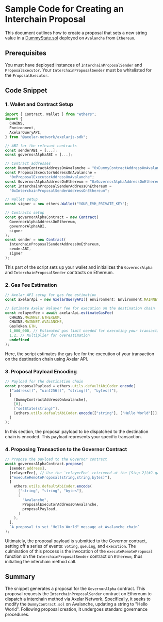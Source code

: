 # Sample Code for Creating an Interchain Proposal

This document outlines how to create a proposal that sets a new string value in a [DummyState.sol](contracts/test/DummyState.sol) deployed on `Avalanche` from `Ethereum`.

## Prerequisites

You must have deployed instances of `InterchainProposalSender` and `ProposalExecutor`. Your `InterchainProposalSender` must be whitelisted for the `ProposalExecutor`.

## Code Snippet

### 1. Wallet and Contract Setup

```ts
import { Contract, Wallet } from "ethers";
import {
  CHAINS,
  Environment,
  AxelarQueryAPI,
} from "@axelar-network/axelarjs-sdk";

// ABI for the relevant contracts
const senderABI = [...];
const governorAlphaABI = [...];

// Contract addresses
const DummyContractAddressOnAvalanche = "0xDummyContractAddressOnAvalanche";
const ProposalExecutorAddressOnAvalanche =
  "0xProposalExecutorAddressOnAvalanche";
const GovernorAlphaAddressOnEthereum = "0xGovernorAlphaAddressOnEthereum";
const InterchainProposalSenderAddressOnEthereum =
  "0xInterchainProposalSenderAddressOnEthereum";

// Wallet setup
const signer = new ethers.Wallet("YOUR_EVM_PRIVATE_KEY");

// Contracts setup
const governorAlphaContract = new Contract(
  GovernorAlphaAddressOnEthereum,
  governorAlphaABI,
  signer
);
const sender = new Contract(
  InterchainProposalSenderAddressOnEthereum,
  senderABI,
  signer
);
```

This part of the script sets up your wallet and initializes the `GovernorAlpha` and `InterchainProposalSender` contracts on Ethereum.

### 2. Gas Fee Estimation

```ts
// Axelar API setup for gas fee estimation
const axelarApi = new AxelarQueryAPI({ environment: Environment.MAINNET });

// Estimate Axelar Relayer fee for execution on the destination chain
const relayerFee = await axelarApi.estimateGasFee(
  CHAINS.MAINNET.ETHEREUM,
  CHAINS.MAINNET.AVALANCHE,
  GasToken.ETH,
  1_000_000, // Estimated gas limit needed for executing your transaction on the destination chain
  1.2, // Multiplier for overestimation
  undefined
);
```

Here, the script estimates the gas fee for the execution of your transaction on the destination chain using Axelar API.

### 3. Proposal Payload Encoding

```ts
// Payload for the destination chain
const proposalPayload = ethers.utils.defaultAbiCoder.encode(
  ["address[]", "uint256[]", "string[]", "bytes[]"],
  [
    [DummyContractAddressOnAvalanche],
    [0],
    ["setState(string)"],
    [ethers.utils.defaultAbiCoder.encode(["string"], ["Hello World"])],
  ]
);
```

In this section, the proposal payload to be dispatched to the destination chain is encoded. This payload represents your specific transaction.

### 4. Proposing Transaction to the Governor Contract

```ts
// Propose the payload to the Governor contract
await governorAlphaContract.propose(
  [sender.address],
  [relayerFee], // Use the `relayerFee` retrieved at the [Step 2](#2-gas-fee-estimation) here.
  ["executeRemoteProposal(string,string,bytes)"],
  [
    ethers.utils.defaultAbiCoder.encode(
      ["string", "string", "bytes"],
      [
        "Avalanche",
        ProposalExecutorAddressOnAvalanche,
        proposalPayload,
      ]
    ),
  ],
  `A proposal to set "Hello World" message at Avalanche chain`
);
```

Ultimately, the proposal payload is submitted to the Governor contract, setting off a series of events: `voting`, `queuing`, and `execution`. The culmination of this process is the invocation of the `executeRemoteProposal` function on the `InterchainProposalSender` contract on `Ethereum`, thus initiating the interchain method call.

## Summary

The snippet generates a proposal for the `GovernorAlpha` contract. This proposal requests the `InterchainProposalSender` contract on Ethereum to dispatch a interchain method via Axelar Network. Specifically, it seeks to modify the `DummyContract.sol` on Avalanche, updating a string to "Hello World". Following proposal creation, it undergoes standard governance procedures.
